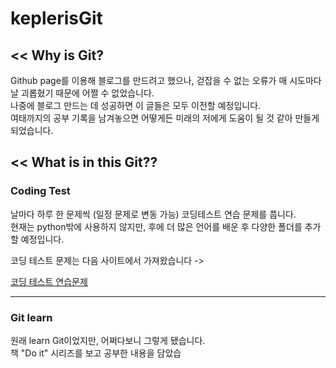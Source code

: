 # keplerisGit

## << Why is Git?

Github page를 이용해 블로그를 만드려고 했으나, 걷잡을 수 없는 오류가 매 시도마다 날 괴롭혔기 때문에 어쩔 수 없었습니다.  
나중에 블로그 만드는 데 성공하면 이 글들은 모두 이전할 예정입니다.  
여태까지의 공부 기록을 남겨놓으면 어떻게든 미래의 저에게 도움이 될 것 같아 만들게 되었습니다.  

## << What is in this Git??

### Coding Test

날마다 하루 한 문제씩 (일정 문제로 변동 가능) 코딩테스트 연습 문제를 풉니다.  
현재는 python밖에 사용하지 않지만, 후에 더 많은 언어를 배운 후 다양한 폴더를 추가할 예정입니다.

코딩 테스트 문제는 다음 사이트에서 가져왔습니다 ->  

[코딩 테스트 연습문제](https://school.programmers.co.kr/learn/challenges?order=recent&levels=1&languages=python3)

***

### Git learn

원래 learn Git이었지만, 어쩌다보니 그렇게 됐습니다.  
책 "Do it" 시리즈를 보고 공부한 내용을 담았습